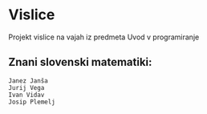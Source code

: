 # Vislice
Projekt vislice na vajah iz predmeta Uvod v programiranje

## Znani slovenski matematiki:
    Janez Janša
    Jurij Vega
    Ivan Vidav
    Josip Plemelj